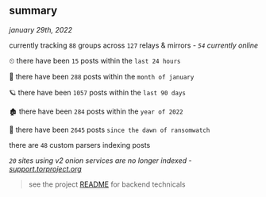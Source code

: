 
## summary
_january 29th, 2022_

currently tracking `88` groups across `127` relays & mirrors - _`54` currently online_

⏲ there have been `15` posts within the `last 24 hours`

🦈 there have been `288` posts within the `month of january`

🪐 there have been `1057` posts within the `last 90 days`

🏚 there have been `284` posts within the `year of 2022`

🦕 there have been `2645` posts `since the dawn of ransomwatch`

there are `48` custom parsers indexing posts

_`20` sites using v2 onion services are no longer indexed - [support.torproject.org](https://support.torproject.org/onionservices/v2-deprecation/)_

> see the project [README](https://github.com/thetanz/ransomwatch#ransomwatch--) for backend technicals

